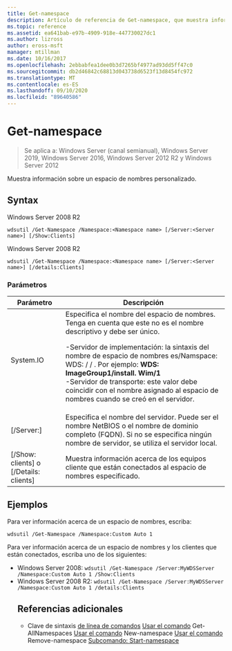 ```yaml
---
title: Get-namespace
description: Artículo de referencia de Get-namespace, que muestra información sobre un espacio de nombres personalizado.
ms.topic: reference
ms.assetid: ea641bab-e97b-4909-918e-447730027dc1
ms.author: lizross
author: eross-msft
manager: mtillman
ms.date: 10/16/2017
ms.openlocfilehash: 2ebbabfea1dee0b3d7265bf4977ad93dd5ff47c0
ms.sourcegitcommit: db2d46842c68813d043738d6523f13d8454fc972
ms.translationtype: MT
ms.contentlocale: es-ES
ms.lasthandoff: 09/10/2020
ms.locfileid: "89640586"
---
```

# <a name="get-namespace"></a>Get-namespace

> Se aplica a: Windows Server (canal semianual), Windows Server 2019, Windows Server 2016, Windows Server 2012 R2 y Windows Server 2012

Muestra información sobre un espacio de nombres personalizado.

## <a name="syntax"></a>Syntax
Windows Server 2008 R2
```
wdsutil /Get-Namespace /Namespace:<Namespace name> [/Server:<Server name>] [/Show:Clients]
```
Windows Server 2008 R2
```
wdsutil /Get-Namespace /Namespace:<Namespace name> [/Server:<Server name>] [/details:Clients]
```
### <a name="parameters"></a>Parámetros

|               Parámetro               |                                                                                                                                                                                         Descripción                                                                                                                                                                                          |
|---------------------------------------|----------------------------------------------------------------------------------------------------------------------------------------------------------------------------------------------------------------------------------------------------------------------------------------------------------------------------------------------------------------------------------------------|
|      System.IO<Namespace name>      | Especifica el nombre del espacio de nombres. Tenga en cuenta que este no es el nombre descriptivo y debe ser único.<p>-Servidor de implementación: la sintaxis del nombre de espacio de nombres es/Namspace: WDS: <ImageGroup> / <ImageName> / <Index> . Por ejemplo: **WDS: ImageGroup1/install. Wim/1**<br />-Servidor de transporte: este valor debe coincidir con el nombre asignado al espacio de nombres cuando se creó en el servidor. |
|        [/Server:<Server name>]        |                                                                                                             Especifica el nombre del servidor. Puede ser el nombre NetBIOS o el nombre de dominio completo (FQDN). Si no se especifica ningún nombre de servidor, se utiliza el servidor local.                                                                                                              |
| [/Show: clients] o [/Details: clients] |                                                                                                                                                  Muestra información acerca de los equipos cliente que están conectados al espacio de nombres especificado.                                                                                                                                                  |

## <a name="examples"></a>Ejemplos
Para ver información acerca de un espacio de nombres, escriba:
```
wdsutil /Get-Namespace /Namespace:Custom Auto 1
```
Para ver información acerca de un espacio de nombres y los clientes que están conectados, escriba uno de los siguientes:
- Windows Server 2008: `wdsutil /Get-Namespace /Server:MyWDSServer /Namespace:Custom Auto 1 /Show:Clients`
- Windows Server 2008 R2: `wdsutil /Get-Namespace /Server:MyWDSServer /Namespace:Custom Auto 1 /details:Clients`
  ## <a name="additional-references"></a>Referencias adicionales
  - Clave de sintaxis [de línea de comandos](command-line-syntax-key.md) 
   [Usar el comando](using-the-get-allnamespaces-command.md) 
   Get-AllNamespaces [Usar el comando](using-the-new-namespace-command.md) 
   New-namespace [Usar el comando](using-the-remove-namespace-command.md) 
   Remove-namespace [Subcomando: Start-namespace](subcommand-start-namespace.md)
